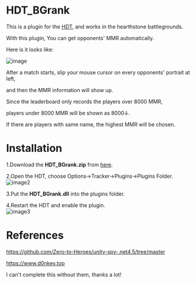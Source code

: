# HDT_BGrank  

This is a plugin for the [HDT](https://github.com/HearthSim/Hearthstone-Deck-Tracker), and works in the hearthstone battlegrounds.  

With this plugin, You can get opponents' MMR automatically.  

Here is it looks like:  

![image](https://hackmd.io/_uploads/BJBafBg06.jpg)  

After a match starts, slip your mouse cursor on every opponents' portrait at left,  

and then the MMR information will show up.  

Since the leaderboard only records the players over 8000 MMR,  

players under 8000 MMR will be shown as 8000↓.  

If there are players with same name, the highest MMR will be chosen.  

# Installation  

1.Download the **HDT_BGrank.zip** from [here](https://github.com/IBM5100o/HDT_BGrank/releases).  

2.Open the HDT, choose Options->Tracker->Plugins->Plugins Folder.  
![image2](https://hackmd.io/_uploads/ByidUre0a.jpg)  

3.Put the **HDT_BGrank.dll** into the plugins folder.  

4.Restart the HDT and enable the plugin.  
![image3](https://hackmd.io/_uploads/SkrWwrx0p.jpg)  

# References  

https://github.com/Zero-to-Heroes/unity-spy-.net4.5/tree/master  

https://www.d0nkey.top  

I can't complete this without them, thanks a lot!
